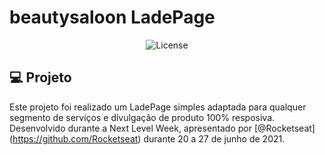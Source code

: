 # beautysaloon LadePage
<p align="center">
  <img alt="License" src="https://github.com/fernandohtcordeiro/beautysaloon/blob/main/telacapa.PNG">
</p>

## 💻 Projeto
Este projeto foi realizado um LadePage simples adaptada para qualquer segmento de serviços e divulgação de produto 100% resposiva.
Desenvolvido durante a Next Level Week, apresentado por [@Rocketseat] (https://github.com/Rocketseat) durante 20 a 27 de junho de 2021.
